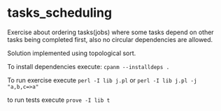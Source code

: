 # tasks_scheduling

Exercise about ordering tasks(jobs) where some tasks depend on 
other tasks being completed first, also no circular
dependencies are allowed.

Solution implemented using topological sort.

To install dependencies execute: `cpanm --installdeps . `

To run exercise execute `perl -I lib j.pl` or `perl -I lib j.pl -j "a,b,c=>a"`

to run tests execute `prove -I lib t`
